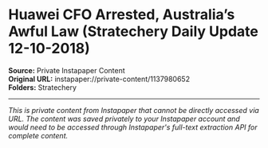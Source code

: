 # Huawei CFO Arrested, Australia’s Awful Law (Stratechery Daily Update 12-10-2018)

**Source:** Private Instapaper Content  
**Original URL:** instapaper://private-content/1137980652  
**Folders:** Stratechery  

---

*This is private content from Instapaper that cannot be directly accessed via URL. The content was saved privately to your Instapaper account and would need to be accessed through Instapaper's full-text extraction API for complete content.*